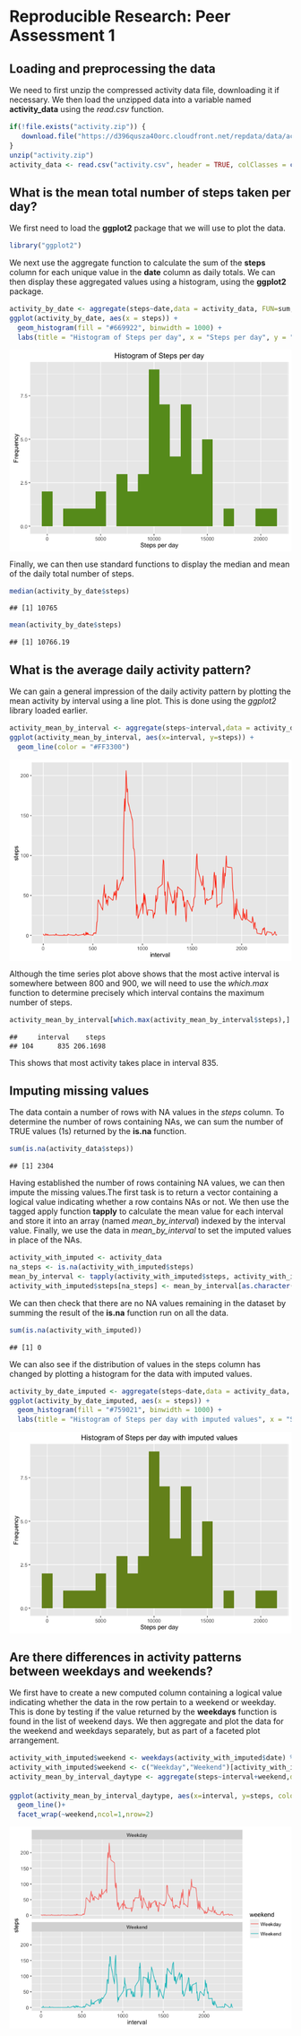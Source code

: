 # Reproducible Research: Peer Assessment 1

## Loading and preprocessing the data
We need to first unzip the compressed activity data file, downloading it if necessary. We then load the unzipped data into a variable named **activity_data** using the *read.csv* function.

```r
if(!file.exists("activity.zip")) {
   download.file("https://d396qusza40orc.cloudfront.net/repdata/data/activity.zip", "activity.zip")
}
unzip("activity.zip")
activity_data <- read.csv("activity.csv", header = TRUE, colClasses = c("integer","Date","integer"))
```

## What is the mean total number of steps taken per day?
We first need to load the **ggplot2** package that we will use to plot the data.


```r
library("ggplot2")
```

We next use the aggregate function to calculate the sum of the **steps** column for each unique value in the **date** column as daily totals. We can then display these aggregated values using a histogram, using the **ggplot2** package.


```r
activity_by_date <- aggregate(steps~date,data = activity_data, FUN=sum, na.rm=TRUE)
ggplot(activity_by_date, aes(x = steps)) +
  geom_histogram(fill = "#669922", binwidth = 1000) +
  labs(title = "Histogram of Steps per day", x = "Steps per day", y = "Frequency")
```

<img src="figure/pa1-unnamed-chunk-3-1.png" style="display: block; margin: auto;" />

Finally, we can then use standard functions to display the median and mean of the daily total number of steps.


```r
median(activity_by_date$steps)
```

```
## [1] 10765
```

```r
mean(activity_by_date$steps)
```

```
## [1] 10766.19
```

## What is the average daily activity pattern?
We can gain a general impression of the daily activity pattern by plotting the mean activity by interval using a line plot. This is done using the *ggplot2* library loaded earlier.


```r
activity_mean_by_interval <- aggregate(steps~interval,data = activity_data, FUN=mean, na.rm=TRUE)
ggplot(activity_mean_by_interval, aes(x=interval, y=steps)) +
  geom_line(color = "#FF3300")
```

<img src="figure/pa1-unnamed-chunk-5-1.png" style="display: block; margin: auto;" />

Although the time series plot above shows that the most active interval is somewhere between 800 and 900, we will need to use the *which.max* function to determine precisely which interval contains the maximum number of steps.


```r
activity_mean_by_interval[which.max(activity_mean_by_interval$steps),]
```

```
##     interval    steps
## 104      835 206.1698
```

This shows that most activity takes place in interval 835.

## Imputing missing values
The data contain a number of rows with NA values in the *steps* column. To determine the number of rows containing NAs, we can sum the number of TRUE values (1s) returned by the **is.na** function.

```r
sum(is.na(activity_data$steps))
```

```
## [1] 2304
```

Having established the number of rows containing NA values, we can then impute the missing values.The first task is to return a vector containing a logical value indicating whether a row contains NAs or not. We then use the tagged apply function **tapply** to calculate the mean value for each interval and store it into an array (named *mean_by_interval*) indexed by the interval value. Finally, we use the data in *mean_by_interval* to set the imputed values in place of the NAs.


```r
activity_with_imputed <- activity_data
na_steps <- is.na(activity_with_imputed$steps)
mean_by_interval <- tapply(activity_with_imputed$steps, activity_with_imputed$interval, mean, simplify=TRUE, na.rm=TRUE)
activity_with_imputed$steps[na_steps] <- mean_by_interval[as.character(activity_with_imputed$interval[na_steps])]
```

We can then check that there are no NA values remaining in the dataset by summing the result of the **is.na** function run on all the data.

```r
sum(is.na(activity_with_imputed))
```

```
## [1] 0
```
We can also see if the distribution of values in the steps column has changed by plotting a histogram for the data with imputed values.


```r
activity_by_date_imputed <- aggregate(steps~date,data = activity_data, FUN=sum, na.rm=TRUE)
ggplot(activity_by_date_imputed, aes(x = steps)) +
  geom_histogram(fill = "#759021", binwidth = 1000) +
  labs(title = "Histogram of Steps per day with imputed values", x = "Steps per day", y = "Frequency")
```

<img src="figure/pa-1unnamed-chunk-10-1.png" style="display: block; margin: auto;" />

## Are there differences in activity patterns between weekdays and weekends?
We first have to create a new computed column containing a logical value indicating whether the data in the row pertain to a weekend or weekday. This is done by testing if the value returned by the **weekdays** function is found in the list of weekend days. We then aggregate and plot the data for the weekend and weekdays separately, but as part of a faceted plot arrangement.

```r
activity_with_imputed$weekend <- weekdays(activity_with_imputed$date) %in% c("Saturday","Sunday")
activity_with_imputed$weekend <- c("Weekday","Weekend")[activity_with_imputed$weekend+1]
activity_mean_by_interval_daytype <- aggregate(steps~interval+weekend,data = activity_with_imputed, FUN=mean, na.rm=TRUE)

ggplot(activity_mean_by_interval_daytype, aes(x=interval, y=steps, color=weekend)) +
  geom_line()+
  facet_wrap(~weekend,ncol=1,nrow=2)
```

<img src="figure/pa-1unnamed-chunk-11-1.png" style="display: block; margin: auto;" />
